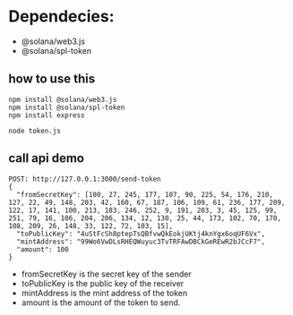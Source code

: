 # Dependecies:

- @solana/web3.js
- @solana/spl-token

## how to use this

```
npm install @solana/web3.js
npm install @solana/spl-token
npm install express

node token.js
```

## call api demo

```
POST: http://127.0.0.1:3000/send-token
{
  "fromSecretKey": [100, 27, 245, 177, 107, 90, 225, 54, 176, 210, 127, 22, 49, 148, 203, 42, 160, 67, 187, 106, 109, 61, 236, 177, 209, 122, 17, 141, 100, 213, 183, 246, 252, 9, 191, 203, 3, 45, 125, 99, 251, 79, 16, 106, 204, 206, 134, 12, 130, 25, 44, 173, 102, 70, 170, 108, 209, 26, 148, 33, 122, 72, 103, 15],
  "toPublicKey": "4uStFcSh8ptepTsQBfvwQkEokjUKtj4knYgx6oqUF6Vx",
  "mintAddress": "99Wo6VwDLsRHEQWuyuc3TvTRFAwDBCkGeREwR2bJCcF7",
  "amount": 100
}
```

- fromSecretKey is the secret key of the sender
- toPublicKey is the public key of the receiver
- mintAddress is the mint address of the token
- amount is the amount of the token to send.
